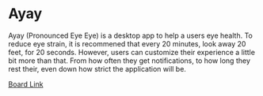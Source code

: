 # Ayay
Ayay (Pronounced Eye Eye) is a desktop app to help a users eye health. To reduce eye strain, it is recommened that every 20 minutes, look away 20 feet, for 20 seconds. However, users can customize their experience a little bit more than that. From how often they get notifications, to how long they rest their, even down how strict the application will be.

[Board Link](https://trello.com/b/7zjRw6Bl/ayay)
